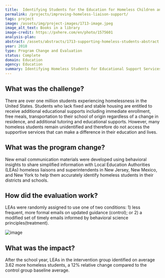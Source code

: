 ```yaml
---
title:  Identifying Students for the Education for Homeless Children and Youth Program
permalink: /projects/improving-homeless-liaison-support/
tags: project  
image: /assets/img/project-images/1713-image.jpeg
image_alt_text: Books in a library
image-credit: https://pxhere.com/en/photo/1575601
analysis-plan: 
abstract: /assets/abstracts/1713-supporting-homeless-students-abstract.pdf
year: 2018  
type: Program Change and Evaluation
status: Complete
domain: Education
agency: Education
summary: Identifying Homeless Students for Educational Support Services
---
```

## What was the challenge?

There are over one million students experiencing homelessness in the United States. Students who lack fixed and stable housing are entitled to receive additional educational supports including immediate enrollment, free meals, transportation to their school of origin regardless of a change in residence, and additional tutoring and educational supports. However, many homeless students remain unidentified and therefore do not access the supportive services that can make a difference in their education and lives.

## What was the program change?

New email communication materials were developed using behavioral insights to share simplified information with Local Education Authorities (LEAs) homeless liaisons and superintendents in New Jersey, New Mexico, and New York to help them accurately identify homeless students in their districts and schools.

## How did the evaluation work?

LEAs were randomly assigned to use one of two conditions: 1) less frequent, more formal emails on updated guidance (control); or 2) a modified set of timely emails informed by behavioral science principles(treatment).

![image]({{site.baseurl}}/assets/img/project-images/1713-graph.webp)

## What was the impact?

After the school year, LEAs in the intervention group identified on average 3.62 more homeless students, a 12% relative change compared to the control group baseline average.

